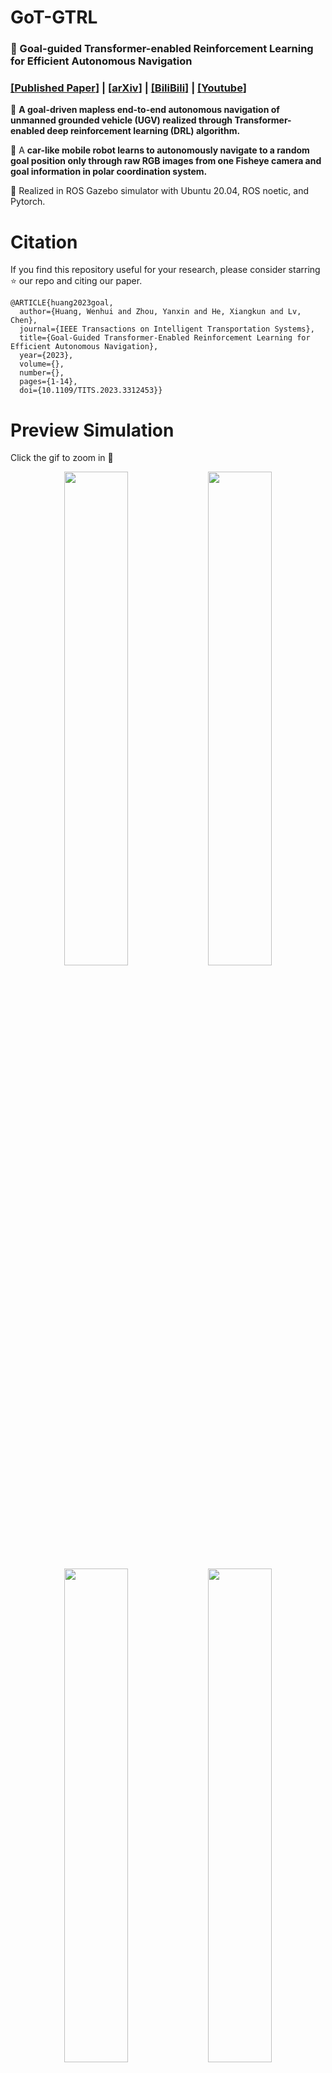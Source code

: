 # GoT-GTRL
### :page_with_curl: Goal-guided Transformer-enabled Reinforcement Learning for Efficient Autonomous Navigation
### [[**Published Paper**]](https://ieeexplore.ieee.org/document/10254445) | [[**arXiv**]](https://arxiv.org/abs/2301.00362) | [[**BiliBili**]](https://www.bilibili.com/video/BV1Mj41147Md/) | [[**Youtube**]](https://www.youtube.com/watch?v=aqJCHcsj4w0&t=1s)

:dizzy: **A goal-driven mapless end-to-end autonomous navigation of unmanned grounded vehicle (UGV) realized through Transformer-enabled deep reinforcement learning (DRL) algorithm.**

:blue_car: A **car-like mobile robot learns to autonomously navigate to a random goal position only through raw RGB images from one Fisheye camera and goal information in polar coordination system.**

:wrench: Realized in ROS Gazebo simulator with Ubuntu 20.04, ROS noetic, and Pytorch. 

# Citation
If you find this repository useful for your research, please consider starring :star: our repo and citing our paper.
```
@ARTICLE{huang2023goal,
  author={Huang, Wenhui and Zhou, Yanxin and He, Xiangkun and Lv, Chen},
  journal={IEEE Transactions on Intelligent Transportation Systems}, 
  title={Goal-Guided Transformer-Enabled Reinforcement Learning for Efficient Autonomous Navigation}, 
  year={2023},
  volume={},
  number={},
  pages={1-14},
  doi={10.1109/TITS.2023.3312453}}
```

# Preview Simulation 
Click the gif to zoom in :mag_right:
<p align="center">
  <img src="https://github.com/OscarHuangWind/DRL-Transformer-SimtoReal-Navigation/blob/master/Materials/demo_0.gif" width= "45%" />
  <img src="https://github.com/OscarHuangWind/DRL-Transformer-SimtoReal-Navigation/blob/master/Materials/demo_8.gif" width= "45%" />
  <img src="https://github.com/OscarHuangWind/DRL-Transformer-SimtoReal-Navigation/blob/master/Materials/demo_2.gif" width= "45%" />
  <img src="https://github.com/OscarHuangWind/DRL-Transformer-SimtoReal-Navigation/blob/master/Materials/demo_6.gif" width= "45%" />
</p>

# Video: Sim-to-Real Experiment :arrow_lower_left:
:point_right: [<ins>GTRL Sim-to-Real Navigation Experiment Video<ins>](https://www.youtube.com/watch?v=aqJCHcsj4w0) :point_left:

# Basic Dependency Installation
:one: [ROS Noetic](http://wiki.ros.org/noetic/Installation)

:two: [Gazebo](https://classic.gazebosim.org/tutorials?tut=install_ubuntu)

:three: [Pytorch](https://pytorch.org/get-started/locally/)

# User Guidance
## Create a new Virtual environment (conda is suggested).
Specify your own name for the virtual environment, e.g., gtrl:
```
conda create -n gtrl python=3.7
```
## Activate virtual environment.
```
conda activate gtrl
```
## Install Dependencies.
```
pip install numpy tqdm natsort cpprb matplotlib einops squaternion opencv-python rospkg rosnumpy yaml
sudo apt install python3-catkin-tools python3-osrf-pycommon
sudo apt-get install ros-noetic-cv-bridge
```
### Optional step for visualizing real-time plotting (reward curve) with Spyder. 
```
conda install spyder==5.2.2
```
## Clone the repository.
cd to your workspace and clone the repo.
```
git clone https://github.com/OscarHuangWind/DRL-Transformer-SimtoReal-Navigation.git
```

## Compile the workspace.
```
cd ~/$your workspace/DRL-Transformer-SimtoReal-Navigation/catkin_ws
```
```
catkin_make -DPYTHON_EXECUTABLE=/usr/bin/python3
```

## Set up the environment variables.
```
export GAZEBO_RESOURCE_PATH=~/$your workspace/DRL-Transformer-SimtoReal-Navigation/catkin_ws/src/gtrl/launch
export LD_LIBRARY_PATH=$LD_LIBRARY_PATH:/opt/ros/noetic/lib
```
Alternatively, you can select to write these variables to the ~/.bashrc file so that it can be automatically set when opening terminal.

## Source the workspace.
```
source devel/setup.bash
```
## Important!
Copy all the files under models folder to your default gazebo models folder.
```
cp -a ~/$your workspace/DRL-Transformer-SimtoReal-Navigation/catkin_ws/src/gtrl/models/. ~/.gazebo/models
```
## Revise your system path in main.py and env_lab.py (gtrl/scripts/Environments/env_lab.py) file.
main.py
```
import sys
sys.path.append('/home/$your workspace/DRL-Transformer-SimtoReal-Navigation/catkin_ws/src/gtrl/scripts')
```
env_lab.py (line 129)
```
fullpath = os.path.join('/home/$your workspace/DRL-Transformer-SimtoReal-Navigation/catkin_ws/src/drl_navigation/launch', launchfile)
```
## Time to train and get your GTRL model!!!
```
cd ~/$your workspace/DRL-Transformer-SimtoReal-Navigation/catkin_ws/src/gtrl/scripts/SAC
```
Run it in the terminal:
```
python main.py
```
(Optional) Alternatively, if you have already installed spyder, just click the run file button in spyder.

## To kill the program, it is suggested to use following commands.
```
killall -9 rosout roslaunch rosmaster gzserver nodelet robot_state_publisher gzclient python python3
```
Alternatively, you can add alias of these commands to the ~/.bashrc file:
```
alias k9='killall -9 rosout roslaunch rosmaster gzserver nodelet robot_state_publisher gzclient python python3'
```
And type the alias in the terminal to kill all the process:
```
k9
```

# Framework

<p align="center">
<img src="https://github.com/OscarHuangWind/DRL-Transformer-SimtoReal-Navigation/blob/master/Materials/framework_final.png" width="70%">
</p>

# Goal-guided Transformer (GoT)
<p align="center">
<img src="https://github.com/OscarHuangWind/DRL-Transformer-SimtoReal-Navigation/blob/master/Materials/GoalTransformer_final.png" width="80%">
</p>

# Noise-augmented RGB images from fisheye camera
<p align="center">
<img src="https://github.com/OscarHuangWind/DRL-Transformer-SimtoReal-Navigation/blob/master/Materials/fisheye_final.png" width="60%">
</p>

# AGV and lab environment model in simulation and real world.
<p align="center">
  <img src="https://github.com/OscarHuangWind/DRL-Transformer-SimtoReal-Navigation/blob/master/Materials/gazebo_scout.png" height= "150" />
  <img src="https://github.com/OscarHuangWind/DRL-Transformer-SimtoReal-Navigation/blob/master/Materials/gazebo_world.png" height= "150" />
  <img src="https://github.com/OscarHuangWind/DRL-Transformer-SimtoReal-Navigation/blob/master/Materials/AGV.png" height= "150" />
  <img src="https://github.com/OscarHuangWind/DRL-Transformer-SimtoReal-Navigation/blob/master/Materials/Robotics_Research_Centre.png" height= "150" />
</p>

# Sim-to-Real navigaiton experiment in office environment.
<p align="center">
<img src="https://github.com/OscarHuangWind/DRL-Transformer-SimtoReal-Navigation/blob/master/Materials/office_environment.png" width="60%">
</p>
